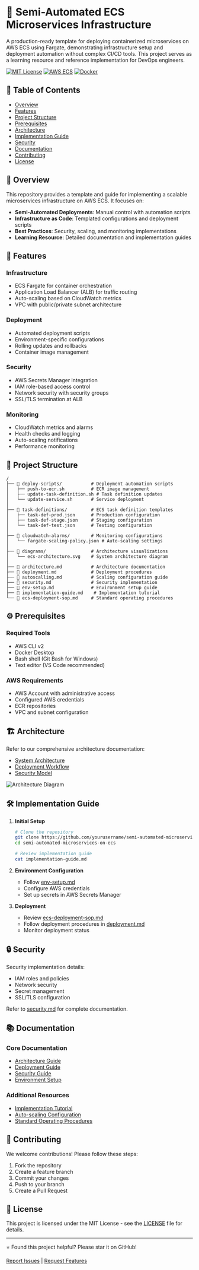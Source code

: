 # 🚀 Semi-Automated ECS Microservices Infrastructure

A production-ready template for deploying containerized microservices on AWS ECS using Fargate, demonstrating infrastructure setup and deployment automation without complex CI/CD tools. This project serves as a learning resource and reference implementation for DevOps engineers.

[![MIT License](https://img.shields.io/badge/License-MIT-blue.svg)](LICENSE)
[![AWS ECS](https://img.shields.io/badge/AWS-ECS-orange.svg)](https://aws.amazon.com/ecs/)
[![Docker](https://img.shields.io/badge/Docker-Ready-blue.svg)](https://www.docker.com/)

## 📖 Table of Contents

- [Overview](#-overview)
- [Features](#-features)
- [Project Structure](#-project-structure)
- [Prerequisites](#-prerequisites)
- [Architecture](#-architecture)
- [Implementation Guide](#-implementation-guide)
- [Security](#-security)
- [Documentation](#-documentation)
- [Contributing](#-contributing)
- [License](#-license)

## 🎯 Overview

This repository provides a template and guide for implementing a scalable microservices infrastructure on AWS ECS. It focuses on:

- **Semi-Automated Deployments**: Manual control with automation scripts
- **Infrastructure as Code**: Templated configurations and deployment scripts
- **Best Practices**: Security, scaling, and monitoring implementations
- **Learning Resource**: Detailed documentation and implementation guides

## 🌟 Features

### Infrastructure
- ECS Fargate for container orchestration
- Application Load Balancer (ALB) for traffic routing
- Auto-scaling based on CloudWatch metrics
- VPC with public/private subnet architecture

### Deployment
- Automated deployment scripts
- Environment-specific configurations
- Rolling updates and rollbacks
- Container image management

### Security
- AWS Secrets Manager integration
- IAM role-based access control
- Network security with security groups
- SSL/TLS termination at ALB

### Monitoring
- CloudWatch metrics and alarms
- Health checks and logging
- Auto-scaling notifications
- Performance monitoring

## 📁 Project Structure

```plaintext
/
├── 📂 deploy-scripts/           # Deployment automation scripts
│   ├── push-to-ecr.sh          # ECR image management
│   ├── update-task-definition.sh # Task definition updates
│   └── update-service.sh       # Service deployment
│
├── 📂 task-definitions/         # ECS task definition templates
│   ├── task-def-prod.json      # Production configuration
│   ├── task-def-stage.json     # Staging configuration
│   └── task-def-test.json      # Testing configuration
│
├── 📂 cloudwatch-alarms/        # Monitoring configurations
│   └── fargate-scaling-policy.json # Auto-scaling settings
│
├── 📂 diagrams/                 # Architecture visualizations
│   └── ecs-architecture.svg    # System architecture diagram
│
├── 📄 architecture.md           # Architecture documentation
├── 📄 deployment.md             # Deployment procedures
├── 📄 autoscalling.md           # Scaling configuration guide
├── 📄 security.md               # Security implementation
├── 📄 env-setup.md              # Environment setup guide
├── 📄 implementation-guide.md    # Implementation tutorial
└── 📄 ecs-deployment-sop.md     # Standard operating procedures
```

## ⚙️ Prerequisites

### Required Tools
- AWS CLI v2
- Docker Desktop
- Bash shell (Git Bash for Windows)
- Text editor (VS Code recommended)

### AWS Requirements
- AWS Account with administrative access
- Configured AWS credentials
- ECR repositories
- VPC and subnet configuration

## 🏗️ Architecture

Refer to our comprehensive architecture documentation:
- [System Architecture](architecture.md)
- [Deployment Workflow](deployment.md)
- [Security Model](security.md)

![Architecture Diagram](diagrams/diagram-architecture.png)

## 🛠️ Implementation Guide

1. **Initial Setup**
   ```bash
   # Clone the repository
   git clone https://github.com/yourusername/semi-automated-microservices-on-ecs.git
   cd semi-automated-microservices-on-ecs
   
   # Review implementation guide
   cat implementation-guide.md
   ```

2. **Environment Configuration**
   - Follow [env-setup.md](env-setup.md)
   - Configure AWS credentials
   - Set up secrets in AWS Secrets Manager

3. **Deployment**
   - Review [ecs-deployment-sop.md](ecs-deployment-sop.md)
   - Follow deployment procedures in [deployment.md](deployment.md)
   - Monitor deployment status

## 🔒 Security

Security implementation details:
- IAM roles and policies
- Network security
- Secret management
- SSL/TLS configuration

Refer to [security.md](security.md) for complete documentation.

## 📚 Documentation

### Core Documentation
- [Architecture Guide](architecture.md)
- [Deployment Guide](deployment.md)
- [Security Guide](security.md)
- [Environment Setup](env-setup.md)

### Additional Resources
- [Implementation Tutorial](implementation-guide.md)
- [Auto-scaling Configuration](autoscalling.md)
- [Standard Operating Procedures](ecs-deployment-sop.md)

## 🤝 Contributing

We welcome contributions! Please follow these steps:

1. Fork the repository
2. Create a feature branch
3. Commit your changes
4. Push to your branch
5. Create a Pull Request


## 📄 License

This project is licensed under the MIT License - see the [LICENSE](LICENSE) file for details.

---

⭐ Found this project helpful? Please star it on GitHub!

[Report Issues](https://github.com/braintech53/semi-automated-microservices-on-ecs/issues) | [Request Features](hhttps://github.com/braintech53/semi-automated-microservices-on-ecs/issues)